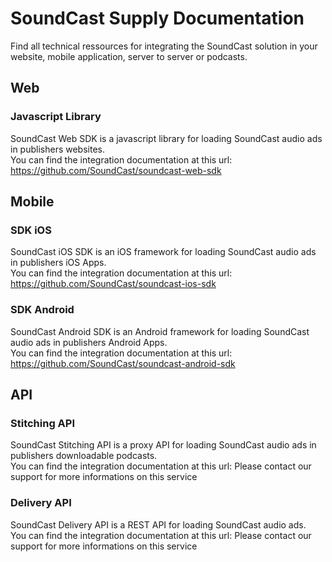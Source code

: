 # SoundCast Supply Documentation
Find all technical ressources for integrating the SoundCast solution in your website, mobile application, server to server or podcasts.

## Web

### Javascript Library
SoundCast Web SDK is a javascript library for loading SoundCast audio ads in publishers websites.<br/>
You can find the integration documentation at this url: https://github.com/SoundCast/soundcast-web-sdk

## Mobile

### SDK iOS
SoundCast iOS SDK is an iOS framework for loading SoundCast audio ads in publishers iOS Apps.<br/>
You can find the integration documentation at this url: https://github.com/SoundCast/soundcast-ios-sdk

### SDK Android
SoundCast Android SDK is an Android framework for loading SoundCast audio ads in publishers Android Apps.<br/>
You can find the integration documentation at this url: https://github.com/SoundCast/soundcast-android-sdk

## API

### Stitching API
SoundCast Stitching API is a proxy API for loading SoundCast audio ads in publishers downloadable podcasts.<br/>
You can find the integration documentation at this url: Please contact our support for more informations on this service

### Delivery API
SoundCast Delivery API is a REST API for loading SoundCast audio ads.<br/>
You can find the integration documentation at this url: Please contact our support for more informations on this service
